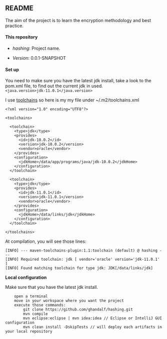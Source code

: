 ## README

The aim of the project is to learn the encryption methodology and best practice.


#### This repository

 * *hashing*: Project name.

* *Version*: 0.0.1-SNAPSHOT


#### Set up

You need to make sure you have the latest jdk install, take a look to the pom.xml file, 
to find out the current jdk in used.<br>
    `<java.version>jdk-11.0.1</java.version>`

I use [toolchains](https://maven.apache.org/guides/mini/guide-using-toolchains.html) so here is my my file under ~/.m2/toolchains.xml

```
<?xml version="1.0" encoding="UTF8"?>

<toolchains>

  <toolchain>
    <type>jdk</type>
    <provides>
      <id>jdk-10.0.2</id>
      <version>jdk-10.0.2</version>
      <vendor>oracle</vendor>
    </provides>
    <configuration>
      <jdkHome>/data/app/programs/java/jdk-10.0.2</jdkHome>
    </configuration>
  </toolchain>

  <toolchain>
    <type>jdk</type>
    <provides>
      <id>jdk-11.0.1</id>
      <version>jdk-11.0.1</version>
      <vendor>oracle</vendor>
    </provides>
    <configuration>
      <jdkHome>/data/links/jdk</jdkHome>
    </configuration>
  </toolchain>

</toolchains>

```

At compilation, you will see those lines:

```
[INFO] --- maven-toolchains-plugin:1.1:toolchain (default) @ hashing ---
[INFO] Required toolchain: jdk [ vendor='oracle' version='jdk-11.0.1' ]
[INFO] Found matching toolchain for type jdk: JDK[/data/links/jdk]

```


**Local configuration**

Make sure that you have the latest jdk install.


```
	open a terminal
	move in your workspace where you want the project
	execute those commands:
	    git clone https://github.com/ghandalf/hashing.git
	    mvn compile
	    mvn eclipse:eclipse | mvn idea:idea // Eclipse or IntelliJ GUI configuration
	    mvn clean install -DskipTests // will deploy each artifacts in your local repository
```

